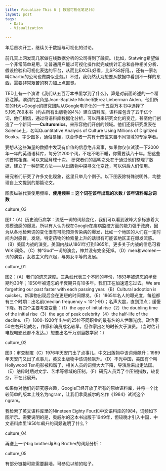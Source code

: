 ```yaml
---
title: Visualize This 6 | 数据可视化笔记(6)
layout: post
tags:
  - Data
  - Visualization
  
---
```


年后首次开工，继续关于数据与可视化的讨论。

前几天上网发现几家做在线数据分析的公司得到了融资。（比如，Statwing希望做一个非常简单易用，让普通用户能以可视化操作就完成统计汇总和各种相关分析、假设检验和可视化表达的平台，从而比EXCEL好看，比SPSS好用。，还有一家名叫Chartio的公司也做类似业务。）不过，我仍然认为想要从数据中看到不一样的东西，需要非常艰苦的努力加上点直觉。

TED上有一个演讲《我们从五百万本书里学到了什么》，算是对前面论述的一个精彩注脚。演讲的主角是Jean-Baptiste Michel和Erez Lieberman Aiden，他们所在的H大+Google的研究团队从Google电子化的一千五百万本书中选择了5,195,769本书（约占所有出版物的4%）建立语料库，语料库包含了五千亿个词，他们相信，通过将语料库数据化分析，可以用来研究文化的变迁，甚至他们创造了一个新词——**Culturomics**，来形容他们开创的领域。他们还将研究发表在Science上，名叫Quantitative Analysis of Culture Using Millions of Digitized Books，字少图多，通俗易懂，联合作者一共有十四位来自不同领域的专家学者。

要想从这些海量的数据中发现有价值的信息绝非易事，如果你仅仅试读一下2000年一年的英语语料库，每分钟200个词，不吃不喝不睡，你需要读八十年。把这些词首尾相连，可以来回月球十次。 研究者们的高明之处在于通过他们整理了数据，建立了一种研究方法——从出版物中探寻文化变迁，可以供后人们使用。

研究者们研究了许多文化现象，这里只举几个例子。以下图表除特殊说明外，均整理自上文提到的那篇论文。

图表纵轴代表使用频率，**使用频率 = 这个词在该年出现的次数 / 该年语料库总词数**

culture_03

图1：（A）历史流行病学：流感一词的词频变化，我们可以看到波峰大多标志着大规模流感的爆发。所以有人认为现在Google在疾病监控方面的能力强于政府，因为从各地检索词的变化很有可能预测传染病的爆发，比如一个地区的人们在一定时间内对感冒，发烧，特定药物的检索量上升的话很有可能该地区正在爆发流感。（B）美国内战的演变。美国内战从1861年打到1865年，更多关于内战的信息可看WIKI词条。（C）神“God”一词的演变，神并没有完全死掉。（D）men和women一词的演变，女权主义的兴起，与男女平等的发展。

culture_01

图2：（A）我们的遗忘速度。三条线代表三个不同的年份，1883年被遗忘的半衰期约30年；1950年被遗忘的半衰期只有10多年。我们正在加速遗忘过去。We are forgetting our past faster with each passing year.（B）Cultural adoption is quicker。新事物出现后会在更短的时间爆发。（E）1865年名人的曝光度，每组都有三个时期：出名前(median frequency < 10^(-9)）；名声大震，直到顶点；缓慢下降。有四个主要考查变量：（1）the age of initial rise（2）the doubling time of the initial rise（3）the age of peak celebrity（4）the half-life of the decline.（F）1800-1920年出生的25位不同职业的最有名的人世曝光度。政治家50左右开始成名，作家和演员成名较早，但作家出名的时长大于演员。（当时估计电视电影还都不发达。）想要出名千万别当数学家：） 

culture_02

图3：审查制度（C）1976年天安门出了点事儿，中文出版物中该词频飙升；1989年天安门又出了点事儿，英文出版物中该词频飙升。（D）不光中国，美国有个叫Hollywood Ten电影被和谐了，相关人员的词频大大下降，导演后来出走法国。（E）纳粹时期对文学、艺术等领域的压制。（F）研究人员弄了个压制指数，较复杂，不在此展开。

如果你对他们的研究感兴趣，Google已经开放了所有的原始语料库，并将一个比较简单的版本上线名为ngram，让我们拿奥威尔的名作《1984》试试这个ngram。

我检索了英文语料库里的Nineteen Eighty Four和中文语料库的1984，词频如下图所示。需要说明的是，奥威尔的这本书出版于1949年，但较晚才引入中国，中文语料库里1950年飙升的词频说明了什么？

culture_04

再送上一个big brother与Big Brother的词频分析：

culture_05

有部分链接可能需要翻墙，可参见以前的帖子。